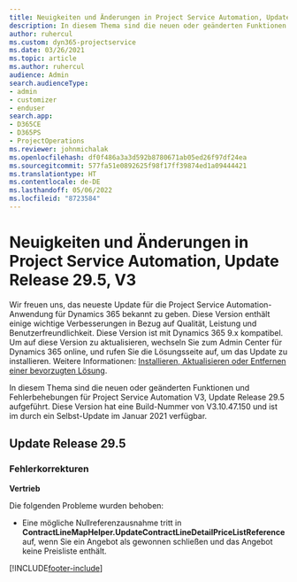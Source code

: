 ```yaml
---
title: Neuigkeiten und Änderungen in Project Service Automation, Update Release 29.5 Hotfix, V3
description: In diesem Thema sind die neuen oder geänderten Funktionen und Fehlerbehebungen für Project Service Automation Hotfix V3, Update Release 29.5 aufgeführt.
author: ruhercul
ms.custom: dyn365-projectservice
ms.date: 03/26/2021
ms.topic: article
ms.author: ruhercul
audience: Admin
search.audienceType:
- admin
- customizer
- enduser
search.app:
- D365CE
- D365PS
- ProjectOperations
ms.reviewer: johnmichalak
ms.openlocfilehash: df0f486a3a3d592b8780671ab05ed26f97df24ea
ms.sourcegitcommit: 577fa51e0892625f98f17ff39874ed1a09444421
ms.translationtype: HT
ms.contentlocale: de-DE
ms.lasthandoff: 05/06/2022
ms.locfileid: "8723584"
---
```

# <a name="whats-new-or-changed-in-project-service-automation-update-release-295-v3"></a>Neuigkeiten und Änderungen in Project Service Automation, Update Release 29.5, V3

Wir freuen uns, das neueste Update für die Project Service Automation-Anwendung für Dynamics 365 bekannt zu geben. Diese Version enthält einige wichtige Verbesserungen in Bezug auf Qualität, Leistung und Benutzerfreundlichkeit. Diese Version ist mit Dynamics 365 9.x kompatibel. Um auf diese Version zu aktualisieren, wechseln Sie zum Admin Center für Dynamics 365 online, und rufen Sie die Lösungsseite auf, um das Update zu installieren. Weitere Informationen: [Installieren, Aktualisieren oder Entfernen einer bevorzugten Lösung](/power-platform/admin/install-remove-preferred-solution).

In diesem Thema sind die neuen oder geänderten Funktionen und Fehlerbehebungen für Project Service Automation V3, Update Release 29.5 aufgeführt. Diese Version hat eine Build-Nummer von V3.10.47.150 und ist im durch ein Selbst-Update im Januar 2021 verfügbar.

## <a name="update-release-295"></a>Update Release 29.5

### <a name="bug-fixes"></a>Fehlerkorrekturen


**Vertrieb**

Die folgenden Probleme wurden behoben:

- Eine mögliche Nullreferenzausnahme tritt in **ContractLineMapHelper.UpdateContractLineDetailPriceListReference** auf, wenn Sie ein Angebot als gewonnen schließen und das Angebot keine Preisliste enthält.


[!INCLUDE[footer-include](../includes/footer-banner.md)]
